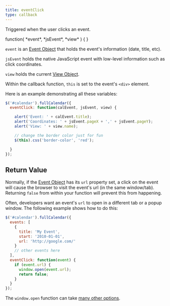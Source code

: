```yaml
---
title: eventClick
type: callback
---
```


Triggered when the user clicks an event.

<div class='spec' markdown='1'>
function( *event*, *jsEvent*, *view* ) { }
</div>

`event` is an [Event Object](event-object) that holds the event's information (date, title, etc).

`jsEvent` holds the native JavaScript event with low-level information such as click coordinates.

`view` holds the current [View Object](view-object).

Within the callback function, `this` is set to the event's `<div>` element.

Here is an example demonstrating all these variables:

```js
$('#calendar').fullCalendar({
  eventClick: function(calEvent, jsEvent, view) {

    alert('Event: ' + calEvent.title);
    alert('Coordinates: ' + jsEvent.pageX + ',' + jsEvent.pageY);
    alert('View: ' + view.name);

    // change the border color just for fun
    $(this).css('border-color', 'red');

  }
});
```

## Return Value

Normally, if the [Event Object](event-object) has its `url` property set, a click on the event will cause the browser to visit the event's url (in the same window/tab). Returning `false` from within your function will prevent this from happening.

Often, developers want an event's `url` to open in a different tab or a popup window. The following example shows how to do this:

```js
$('#calendar').fullCalendar({
  events: [
    {
      title: 'My Event',
      start: '2010-01-01',
      url: 'http://google.com/'
    }
    // other events here
  ],
  eventClick: function(event) {
    if (event.url) {
      window.open(event.url);
      return false;
    }
  }
});
```

The `window.open` function can take [many other options](http://www.w3schools.com/jsref/met_win_open.asp).
